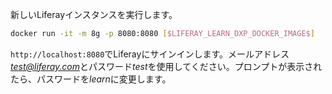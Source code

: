 新しいLiferayインスタンスを実行します。

```bash
docker run -it -m 8g -p 8080:8080 [$LIFERAY_LEARN_DXP_DOCKER_IMAGE$]
```

`http://localhost:8080`でLiferayにサインインします。メールアドレス*test@liferay.com*とパスワード*test*を使用してください。プロンプトが表示されたら、パスワードを*learn*に変更します。